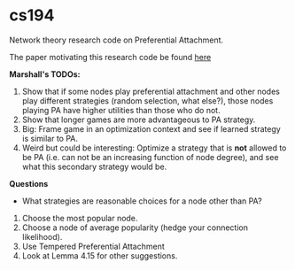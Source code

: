 # cs194
Network theory research code on Preferential Attachment.

The paper motivating this research code be found [here](https://dl.acm.org/citation.cfm?id=3186122)

**Marshall's TODOs:**

1. Show that if some nodes play preferential attachment and other nodes play
different strategies (random selection, what else?), those nodes playing PA
have higher utilities than those who do not.
2. Show that longer games are more advantageous to PA strategy.
3. Big: Frame game in an optimization context and see if learned strategy is
similar to PA.
4. Weird but could be interesting: Optimize a strategy that is **not** allowed
to be PA (i.e. can not be an increasing function of node degree), and see
what this secondary strategy would be.

**Questions**

* What strategies are reasonable choices for a node other than PA?

1. Choose the most popular node.
2. Choose a node of average popularity (hedge your connection likelihood).
3. Use Tempered Preferential Attachment
4. Look at Lemma 4.15 for other suggestions.



